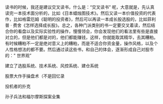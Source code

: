 读书的时候，我还是建议交叉读书，什么是：“交叉读书” 呢，大意就是，先认真读完一本技术面分析的，比如《日本蜡烛图技术》。然后又读一本价值投资的代表作，比如格雷厄姆《聪明的投资者》，然后可以再读一本成长股选股的，比如菲利普 · 费舍《怎样选择成长股》。总之，各种门派类别的书一定要交叉着读，然后结合你的看盘以及实际实验性的操作，慢慢领会，你会发现他们的看法里有些是直接对立的，但是他们都是对的，他们都能赚钱，这样，你就能取其精华，去其糟粕。有时候糟粕不一定是绝对意义上的糟粕，而是不适合你资金量，操作风格，以及个人性格想法的都不要。然后通过读这些书，和自己的体会，逐渐形成自己对股市的：" 世界观”


建立了选股系统、技术系统、风控系统、建仓系统


股票大作手操盘术（不是回忆录

投机者的扑克

孙子兵法和福尔摩斯探案全集
